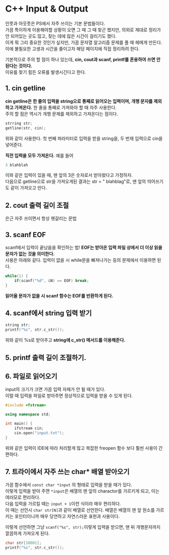 C++ Input & Output
==== 

인풋과 아웃풋은 PS에서 자주 쓰이는 기본 문법들이다.     
가끔 특이하게 이용해야할 상황이 오면 그 때 그 때 찾곤 했지만, 의외로 제대로 정리가 안 되어있는 곳도 많고, 찾는 데에 많은 시간이 걸리기도 했다.    
이게 뭐 그리 중요한 것인가 싶지만, 가끔 문자열 알고리즘 문제를 풀 때 헤메게 만든다.   
이에 불필요한 고생과 시간을 줄이고자 해당 페이지에 직접 정리하려 한다.

기본적으로 주의 할 점이 하나 있는데, **cin, cout과 scanf, printf를 혼용하여 쓰면 안 된다는 것이다.**     
이유를 찾기 힘든 오류를 발생시긴다고 한다.

## 1. cin getline
**cin getline은 한 줄의 입력을 string으로 통째로 읽어오는 입력이며, 개행 문자를 제외하고 가져온다.** 한 줄을 통째로 가져와야 할 때 자주 사용한다.    
주의 할 점은 역시가 개행 문제를 제외하고 가져온다는 점이다. 
```c++
strring str;
getline(str, cin);
```
위와 같이 사용한다. 첫 번째 파라미터로 입력을 받을 string을, 두 번재 입력으로 cin을 넣어준다.    

**직전 입력을 모두 가져온다.** 예를 들어
```c++
3 blahblah
```
이와 같은 입력이 있을 때, 맨 앞의 3은 숫자로서 받아왔다고 가정하자.    
다음으로 getline으로 str을 가져오게된 결과는 str = " blahblag"로, 맨 앞의 띄어쓰기도 같이 가져오고 만다.

## 2. cout 출력 길이 조절
은근 자주 쓰이면서 항상 헷갈리는 문법

## 3. scanf EOF
scanf에서 입력이 끝났음을 확인하는 법! **EOF는 받아온 입력 파일 상에서 더 이상 읽을 문자가 없는 것을 의미한다.**    
사용은 아래와 같다. 입력이 없을 시 while문을 빠져나가는 등의 문제에서 이용하면 된다.
```c++
while(1) {
    if(scanf("%d", &N) == EOF) break;
}
```
**읽어올 문자가 없을 시 scanf 함수는 EOF를 반환하게 된다.**

## 4. scanf에서 string 입력 받기
```c++
string str;
printf("%s", str.c_str());
```
위와 같이 %s로 받아주고 **string에 c_str() 메서드를 이용해준다.**

## 5. printf 출력 길이 조절하기.

## 6. 파일로 읽어오기
input의 크기가 크면 가끔 입력 자체가 안 될 때가 있다.    
이럴 때 입력을 파일로 받아주면 정상적으로 입력을 받을 수 있게 된다.

```c++
#include <fstream>

using namespace std;

int main() {
    ifstream cin;
    cin.open("input.txt");
}

```
위와 같은 입력이 IDE에 따라 처리할게 많고 복잡한 freopen 함수 보다 훨씬 사용이 간편하다.


## 7. 트라이에서 자주 쓰는 char* 배열 받아오기

가끔 함수에서 `const char *input` 의 형태로 입력을 받을 때가 있다.    
이렇게 입력을 받아 주면 `*input`은 배열의 맨 앞의 charactor를 가르키게 되고, 이는 여러모로 편리하다.    
다음 입력을 가르킬 때는 `input + 1`이런 식이라 매우 편리하다.    
이 때는 선언시 `char str[N]`과 같이 배열로 선언한다. 배열은 배열의 맨 앞 원소를 가르키는 포인터이니까 매우 당연하고 자연스러운 표현과 사용이다.    

이렇게 선언하면 그냥 `scanf("%s", str);`이렇게 입력을 받으면, 맨 뒤 개행문자까지 깔끔하게 가져오게 된다.

```c++
char str[10001];
printf("%s", str.c_str());
```
